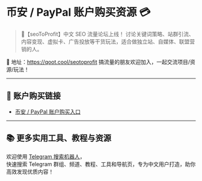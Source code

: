 # 币安 / PayPal 账户购买资源 💳

> 💬【seoToProfit】中文 SEO 流量论坛上线！
讨论关键词策略、站群引流、内容变现、虚拟卡、广告投放等干货玩法，适合做独立站、自媒体、联盟营销的人。

📌 地址：https://qoot.cool/seotoprofit
搞流量的朋友欢迎加入，一起交流项目/资源/玩法！

---

## 🔗 账户购买链接

- [币安 / PayPal 账户购买入口](https://qoot.cool/8kyc-home)

---

## 📚 更多实用工具、教程与资源

欢迎使用 [Telegram 搜索机器人](https://qoot.cool/SearchRobot)，  
快速搜索 Telegram 群组、频道、教程、工具和导航页，专为中文用户打造，助你高效发现优质内容！
